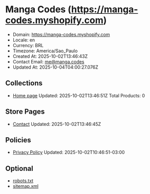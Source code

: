 # Manga Codes (https://manga-codes.myshopify.com)

- Domain: https://manga-codes.myshopify.com
- Locale: en
- Currency: BRL
- Timezone: America/Sao_Paulo
- Created At: 2025-10-02T13:46:43Z
- Contact Email: me@manga.codes
- Updated At: 2025-10-04T04:00:27.076Z

## Collections

- [Home page](https://manga-codes.myshopify.com/collections/frontpage)
  Updated: 2025-10-02T13:46:51Z
  Total Products: 0

## Store Pages

- [Contact](https://manga-codes.myshopify.com/pages/contact)
  Updated: 2025-10-02T13:46:45Z

## Policies

- [Privacy Policy](https://manga-codes.myshopify.com/policies/privacy-policy)
  Updated: 2025-10-02T10:46:51-03:00

## Optional

- [robots.txt](https://manga-codes.myshopify.com/robots.txt)
- [sitemap.xml](https://manga-codes.myshopify.com/sitemap.xml)

